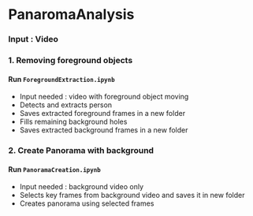 # PanaromaAnalysis


### Input : Video 

### 1. Removing foreground objects
#### Run `ForegroundExtraction.ipynb`
- Input needed : video with foreground object moving
- Detects and extracts person
- Saves extracted foreground frames in a new folder
- Fills remaining background holes 
- Saves extracted background frames in a new folder


### 2. Create Panorama with background
#### Run `PanoramaCreation.ipynb`
- Input needed : background video only
- Selects key frames from background video and saves it in new folder
- Creates panorama using selected frames
